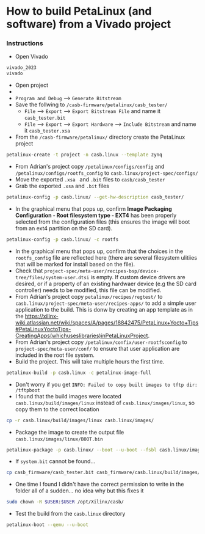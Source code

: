 # How to build PetaLinux (and software) from a Vivado project

### Instructions
- Open Vivado
```bash
vivado_2023
vivado
```
- Open project
- 
- `Program and Debug` --> `Generate Bitstream`
- Save the follwing to `/casb-firmware/petalinux/casb_tester/`
  - `File` --> `Export` --> `Export Bitstream File` and name it `casb_tester.bit`
  - `File` --> `Export` --> `Export Hardware` --> `Include Bitstream` and name it `casb_tester.xsa`
- From the `/casb-firmware/petalinux/` directory create the PetaLinux project
```bash
petalinux-create -t project -n casb.linux --template zynq
```
- From Adrian's project copy `/petalinux/configs/config` and `/petalinux/configs/rootfs_config` to `casb.linux/project-spec/configs/`
- Move the exported `.xsa ` and `.bit` files to `casb/casb_tester`
- Grab the exported `.xsa` and `.bit` files
```bash
petalinux-config -p casb.linux/ --get-hw-description casb_tester/
```
- In the graphical menu that pops up, confirm **Image Packaging Configuration - Root filesystem type - EXT4** has been properly selected from the configuration files (this ensures the image will boot from an ext4 partition on the SD card).
```bash
petalinux-config -p casb.linux/ -c rootfs
```
- In the graphical menu that pops up, confirm that the choices in the `rootfs_config` file are reflected here (there are several filesystem ulitiies that will be marked for install based on the file).
- Check that `project-spec/meta-user/recipes-bsp/device-tree/files/system-user.dtsi` is empty. If custom device drivers are desired, or if a property of an existing hardwaer device (e.g the SD card controller) needs to be modified, this file can be modified.
- From Adrian's project copy `petalinux/recipes/regtest/` to `casb.linux/project-spec/meta-user/recipes-apps/` to add a simple user application to the build. This is donw by creating an app template as in the https://xilinx-wiki.atlassian.net/wiki/spaces/A/pages/18842475/PetaLinux+Yocto+Tips#PetaLinuxYoctoTips-CreatingApps(whichuseslibraries)inPetaLinuxProject. 
- From Adrian's project copy `/petalinux/confix/user-rootfsconfig` to `project-spec/meta-user/conf/` to ensure that user application are included in the root file system.
- Build the project. This will take multiple hours the first time.
```bash
petalinux-build -p casb.linux -c petalinux-image-full
```
- Don't worry if you get `INFO: Failed to copy built images to tftp dir: /tftpboot`
- I found that the build images were located `casb.linux/build/images/linux` instead of `casb.linux/images/linux`, so copy them to the correct location
```bash
cp -r casb.linux/build/images/linux casb.linux/images/
```
- Package the image to create the output file `casb.linux/images/linux/BOOT.bin`
```bash
petalinux-package -p casb.linux/ --boot --u-boot --fsbl casb.linux/images/linux/zynq_fsbl.elf --fpga casb.linux/images/linux/system.bit -o casb.linux/images/linux/BOOT.bin
```
- If `system.bit` cannot be found...
```bash
cp casb_firmware/casb_tester.bit casb_firmware/casb.linux/build/images/linux/system.bit
```
- One time I found I didn't have the correct permission to write in the folder all of a sudden... no idea why but this fixes it
```bash
sudo chown -R $USER:$USER /opt/Xilinx/casb/
```
- Test the build from the `casb.linux` directory 
```bash
petalinux-boot --qemu --u-boot
``` 




